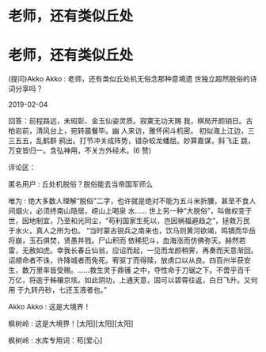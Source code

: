 # 老师，还有类似丘处

# 老师，还有类似丘处

(提问)Akko Akko : 老师，还有类似丘处机无俗念那种意境遗 世独立超然脱俗的诗词分享吗？

2019-02-04

回答：前程路远，未昭彰、金玉仙姿灵质。寂寞无功天赐 我，棋局开颜销日。古柏岩前，清风台上，宛转晨餐毕。幽 人来访，雅怀闲斗机密。 初似海上江边，三三五五，乱鹤群 鸦出。打节冲关成阵势，错杂蛟龙蟠屈。妙算嘉谋，斜飞正 跳，万变皆归一。含弘神用，不关方外经术。(6 赞)

评论区：

匿名用户 : 丘处机脱俗？脱俗能去当帝国军师么

唯为 : 绝大多数人理解“脱俗”二字，也许就是绝对不能为五斗米折腰，甚至不食人间烟火，必须终南山隐居，崂山上喝泉 水…… 世上另一种“大脱俗”，叫做权变于世，因地制宜，乃至和光同尘，“苟利国家生死以，岂因祸福避趋之”，拯救万民 于水火，真人之所为也。 “当时蒙古锐兵之南来也，饮马则黄河欲竭，鸣镝而华岳将崩，玉石俱焚，贤愚并戮。尸山积而 依稀犯斗，血海涨而仿佛弥天。赫然若雷，无赦如虎。幸我长春丘仙翁，应诏而起，一见而龙颜稍霁，再奏而天意渐回。 诏顺命者不诛，许降城者而免死。宥驱丁而得赎，放虏口以从良。四百州半获安生，数万里率皆受赐。……救生灵于鼎镬 之中，夺性命于刀锯之下。不啻乎百千万亿，将逾于秭穰京垓。如此阴功，上通天意，固可以碧霄往返，白日飞升。又何 用 于九转丹砂，七还玉液者也。”

Akko Akko : 这是大境界！

枫树岭 : 这是大境界！[太阳][太阳][太阳]

枫树岭 : 水库专用词：苟[爱心]